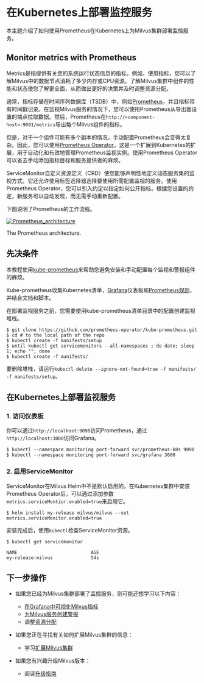 在Kubernetes上部署监控服务
==================

本主题介绍了如何使用Prometheus在Kubernetes上为Milvus集群部署监控服务。

Monitor metrics with Prometheus
-------------------------------

Metrics是指提供有关您的系统运行状态信息的指标。例如，使用指标，您可以了解Milvus中的数据节点消耗了多少内存或CPU资源。了解Milvus集群中组件的性能和状态使您了解更全面，从而做出更好的决策并及时调整资源分配。

通常，指标存储在时间序列数据库（TSDB）中，例如[Prometheus](https://prometheus.io/)，并且指标带有时间戳记录。在监视Milvus服务的情况下，您可以使用Prometheus从导出器设置的端点拉取数据。然后，Prometheus在`http://<component-host>:9091/metrics`导出每个Milvus组件的指标。

但是，对于一个组件可能有多个副本的情况，手动配置Prometheus会变得太复杂。因此，您可以使用[Prometheus Operator](https://github.com/prometheus-operator/prometheus-operator)，这是一个扩展到Kubernetes的扩展，用于自动化和有效地管理Prometheus监视实例。使用Prometheus Operator可以省去手动添加指标目标和服务提供者的麻烦。

ServiceMonitor自定义资源定义（CRD）使您能够声明性地定义动态服务集的监视方式。它还允许使用标签选择器选择要使用所需配置监视的服务。使用Prometheus Operator，您可以引入约定以指定如何公开指标。根据您设置的约定，新服务可以自动发现，而无需手动重新配置。

下图说明了Prometheus的工作流程。

[![Prometheus_architecture](https://milvus.io/static/7cbbe2ab16b71ca69d405c889a90bdf6/1263b/prometheus_architecture.png "The Prometheus architecture.")](https://milvus.io/static/7cbbe2ab16b71ca69d405c889a90bdf6/f6a5a/prometheus_architecture.png)

The Prometheus architecture.

先决条件
----

本教程使用[kube-prometheus](https://github.com/prometheus-operator/kube-prometheus)来帮助您避免安装和手动配置每个监视和警报组件的麻烦。

Kube-prometheus收集Kubernetes清单，[Grafana](http://grafana.com/)仪表板和[Prometheus规则](https://prometheus.io/docs/prometheus/latest/configuration/recording_rules/)，并结合文档和脚本。

在部署监视服务之前，您需要使用kube-prometheus清单目录中的配置创建监视堆栈。

```
$ git clone https://github.com/prometheus-operator/kube-prometheus.git
$ cd # to the local path of the repo
$ kubectl create -f manifests/setup
$ until kubectl get servicemonitors --all-namespaces ; do date; sleep 1; echo ""; done
$ kubectl create -f manifests/

```

要删除堆栈，请运行`kubectl delete --ignore-not-found=true -f manifests/ -f manifests/setup`。

在Kubernetes上部署监视服务
------------------

### 1. 访问仪表板

你可以通过`http://localhost:9090`访问Prometheus，通过`http://localhost:3000`访问Grafana。

```
$ kubectl --namespace monitoring port-forward svc/prometheus-k8s 9090
$ kubectl --namespace monitoring port-forward svc/grafana 3000

```

### 2. 启用ServiceMonitor

ServiceMonitor在Milvus Helm中不是默认启用的。在Kubernetes集群中安装Prometheus Operator后，可以通过添加参数`metrics.serviceMontior.enabled=true`来启用它。

```
$ helm install my-release milvus/milvus --set metrics.serviceMonitor.enabled=true

```

安装完成后，使用`kubectl`检查ServiceMonitor资源。

```
$ kubectl get servicemonitor

```

```
NAME                           AGE
my-release-milvus              54s

```

下一步操作
-----

* 如果您已经为Milvus集群部署了监控服务，则可能还想学习以下内容：
	+ [在Grafana中可视化Milvus指标](visualize.md)
	+ [为Milvus服务创建警报](alert.md)
	+ 调整[资源分配](allocate.md)

* 如果您正在寻找有关如何扩展Milvus集群的信息：
	+ 学习[扩展Milvus集群](scaleout.md)

* 如果您有兴趣升级Milvus版本：
	+ 阅读[升级指南](upgrade.md)
